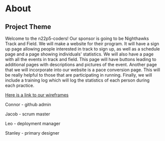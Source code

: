 # About

## Project Theme

Welcome to the n22p5-coders! Our sponsor is going to be Nighthawks Track and Field. We will make a website for their program. It will have a sign up page allowing people interested in track to sign up, as well as a schedule page and a page showing individuals' statistics. We will also have a page with all the events in track and field. This page will have buttons leading to additional pages with descriptions and pictures of the event. Another page that we will incorporate into our website is a pace conversion page. This will be really helpful to those that are participating in running. Finally, we will include a training log which will log the statistics of each person during each practice.

[Here is a link to our wireframes](https://docs.google.com/presentation/d/1gg6817XaEUDkwSdoTVD5tgSJVUrpw67hgWoewdiclE0/edit#slide=id.g1194e6e8207_2_39)

Connor - github admin

Jacob - scrum master

Leo - deployment manager

Stanley - primary designer

